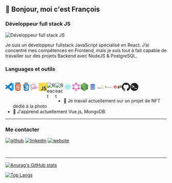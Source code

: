 
## 👋 Bonjour, moi c'est François
### Développeur full stack JS
![Développeur full stack JS](https://www.epfl.ch/education/education-and-science-outreach/wp-content/uploads/2020/01/Visuel-Coding-Club-plusieurs-pictos.png)

Je suis un développeur fullstack JavaScript spécialisé en React.
J’ai concentré mes compétences en Frontend, mais je suis tout à fait capable de travailler sur des projets Backend avec NodeJS & PostgreSQL.

### Languages et outils
<br />

<img align="left" alt="Visual Studio Code" width="26px" src="https://raw.githubusercontent.com/github/explore/80688e429a7d4ef2fca1e82350fe8e3517d3494d/topics/visual-studio-code/visual-studio-code.png" />

<img align="left" alt="HTML5" width="26px" src="https://raw.githubusercontent.com/github/explore/80688e429a7d4ef2fca1e82350fe8e3517d3494d/topics/html/html.png" />

<img align="left" alt="CSS3" width="26px" src="https://raw.githubusercontent.com/github/explore/80688e429a7d4ef2fca1e82350fe8e3517d3494d/topics/css/css.png" />

<img align="left" alt="Sass" width="26px" src="https://raw.githubusercontent.com/github/explore/80688e429a7d4ef2fca1e82350fe8e3517d3494d/topics/sass/sass.png" />

<img align="left" alt="JavaScript" width="26px" src="https://raw.githubusercontent.com/github/explore/80688e429a7d4ef2fca1e82350fe8e3517d3494d/topics/javascript/javascript.png" />

<img align="left" alt="React" width="26px" src="https://img2.freepng.fr/20181122/fzo/kisspng-redux-react-javascript-library-application-softwar-egghead-intro-to-redux-5bf74afc404894.3460027115429332442633.jpg" />
<img align="left" alt="React" width="26px" src="https://upload.wikimedia.org/wikipedia/commons/2/29/Postgresql_elephant.svg" />
<img align="left" alt="React" width="26px" src="https://raw.githubusercontent.com/github/explore/80688e429a7d4ef2fca1e82350fe8e3517d3494d/topics/react/react.png" />
<img align="left" alt="GraphQL" width="26px" src="https://raw.githubusercontent.com/github/explore/80688e429a7d4ef2fca1e82350fe8e3517d3494d/topics/graphql/graphql.png" />
<img align="left" alt="Node.js" width="26px" src="https://raw.githubusercontent.com/github/explore/80688e429a7d4ef2fca1e82350fe8e3517d3494d/topics/nodejs/nodejs.png" />
<img align="left" alt="SQL" width="26px" src="https://raw.githubusercontent.com/github/explore/80688e429a7d4ef2fca1e82350fe8e3517d3494d/topics/sql/sql.png" />
<img align="left" alt="MySQL" width="26px" src="https://raw.githubusercontent.com/github/explore/80688e429a7d4ef2fca1e82350fe8e3517d3494d/topics/mysql/mysql.png" />
<img align="left" alt="MongoDB" width="26px" src="https://raw.githubusercontent.com/github/explore/80688e429a7d4ef2fca1e82350fe8e3517d3494d/topics/mongodb/mongodb.png" />
<img align="left" alt="Git" width="26px" src="https://raw.githubusercontent.com/github/explore/80688e429a7d4ef2fca1e82350fe8e3517d3494d/topics/git/git.png" />
<img align="left" alt="GitHub" width="26px" src="https://raw.githubusercontent.com/github/explore/78df643247d429f6cc873026c0622819ad797942/topics/github/github.png" />
<img align="left" alt="Terminal" width="26px" src="https://raw.githubusercontent.com/github/explore/80688e429a7d4ef2fca1e82350fe8e3517d3494d/topics/terminal/terminal.png" />

<br />
<br />


- 🔭 Je travail actuellement sur un projet de NFT dédié à la photo 
- 🌱 J'apprend actuellement Vue.js, MongoDB 

---

### Me contacter

[<img src='https://cdn.jsdelivr.net/npm/simple-icons@3.0.1/icons/github.svg' alt='github' height='40'>](https://github.com/fmar39)  [<img src='https://cdn.jsdelivr.net/npm/simple-icons@3.0.1/icons/linkedin.svg' alt='linkedin' height='40'>](https://www.linkedin.com/in/https://www.linkedin.com/in/fran%C3%A7ois-marc-dev//)  [<img src='https://cdn.jsdelivr.net/npm/simple-icons@3.0.1/icons/icloud.svg' alt='website' height='40'>](https://fmarc-portfolio.web.app/)  

<br />

---

[![Anurag's GitHub stats](https://github-readme-stats.vercel.app/api?username=fmarc39)](https://github.com/anuraghazra/github-readme-stats)

[![Top Langs](https://github-readme-stats.vercel.app/api/top-langs/?username=fmarc39&layout=compact)](https://github.com/anuraghazra/github-readme-stats)



[website]: https://fmarc-portfolio.web.app/
[twitter]: https://twitter.com/fmarc39?s=09
[linkedin]: https://www.linkedin.com/in/fran%C3%A7ois-marc-dev/